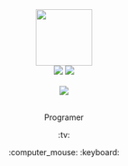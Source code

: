<div align="center">
  <img src="https://media.giphy.com/media/M9gbBd9nbDrOTu1Mqx/giphy.gif" width="100"/>
</div>
<div align="center">
    <a href="mailto:help@wildporg.com"><img src="https://img-shields-io.translate.goog/badge/email-red?color=red&style=for-the-badge&_x_tr_sl=auto&_x_tr_tl=en"></a>
    <a href="http://wildporg.com"><img src="https://img-shields-io.translate.goog/badge/WEBSITE-blue?style=for-the-badge&_x_tr_sl=auto&_x_tr_tl=en"></a>
</div>
<br>
<div align="center">
  <img src="https://komarev-com.translate.goog/ghpvc/?username=wildporg&style=for-the-badge&_x_tr_sl=auto&_x_tr_tl=en&_x_tr_hl=en-US&_x_tr_pto=wapp">
</div>
<br>
<div align="center">
  <p> Programer </p>
  <p> :tv: </p>
  <p> :computer_mouse: :keyboard: </p>
</div>
